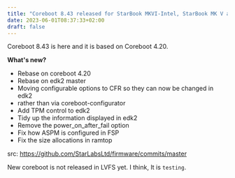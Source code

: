 ```yaml
---
title: "Coreboot 8.43 released for StarBook MKVI-Intel, StarBook MK V and LabTop MK IV"
date: 2023-06-01T08:37:33+02:00
draft: false
---
```


Coreboot 8.43 is here and it is based on Coreboot 4.20. 

**What's new?**

- Rebase on coreboot 4.20
- Rebase on edk2 master
- Moving configurable options to CFR so they can now be changed in edk2
- rather than via coreboot-configurator
- Add TPM control to edk2
- Tidy up the information displayed in edk2
- Remove the power_on_after_fail option
- Fix how ASPM is configured in FSP
- Fix the size allocations in ramtop

src: https://github.com/StarLabsLtd/firmware/commits/master

New coreboot is not released in LVFS yet. I think, It is `testing`. 

